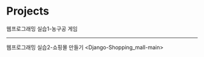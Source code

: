 # Projects
웹프로그래밍 실습1-농구공 게임
<javascript-basketball-game-main>

----------------

웹프로그래밍 실습2-쇼핑몰 만들기
<Django-Shopping_mall-main>
